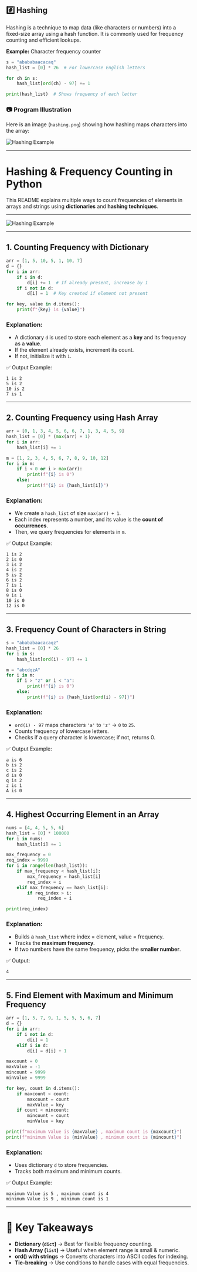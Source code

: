 
## #️⃣ Hashing

Hashing is a technique to map data (like characters or numbers) into a fixed-size array using a hash function. It is commonly used for frequency counting and efficient lookups.

**Example:** Character frequency counter

```python
s = "abababaacacaq"
hash_list = [0] * 26  # For lowercase English letters

for ch in s:
    hash_list[ord(ch) - 97] += 1

print(hash_list)  # Shows frequency of each letter
```

### 📷 Program Illustration

Here is an image (`hashing.png`) showing how hashing maps characters into the array:

![Hashing Example](./hashing.png)

---

# Hashing & Frequency Counting in Python

This README explains multiple ways to count frequencies of elements in arrays and strings using **dictionaries** and **hashing techniques**.

---

![Hashing Example](./hashing.png)

---

## 1. Counting Frequency with Dictionary

```python
arr = [1, 5, 10, 5, 1, 10, 7]
d = {}
for i in arr:
    if i in d:
        d[i] += 1  # If already present, increase by 1
    if i not in d:
        d[i] = 1  # Key created if element not present

for key, value in d.items():
    print(f"{key} is {value}")
```

### Explanation:

* A dictionary `d` is used to store each element as a **key** and its frequency as a **value**.
* If the element already exists, increment its count.
* If not, initialize it with `1`.

✅ Output Example:

```
1 is 2
5 is 2
10 is 2
7 is 1
```

---

## 2. Counting Frequency using Hash Array

```python
arr = [0, 1, 3, 4, 5, 6, 6, 7, 1, 3, 4, 5, 9]
hash_list = [0] * (max(arr) + 1)
for i in arr:
    hash_list[i] += 1

m = [1, 2, 3, 4, 5, 6, 7, 8, 9, 10, 12]
for i in m:
    if i < 0 or i > max(arr):
        print(f"{i} is 0")
    else:
        print(f"{i} is {hash_list[i]}")
```

### Explanation:

* We create a `hash_list` of size `max(arr) + 1`.
* Each index represents a number, and its value is the **count of occurrences**.
* Then, we query frequencies for elements in `m`.

✅ Output Example:

```
1 is 2
2 is 0
3 is 2
4 is 2
5 is 2
6 is 2
7 is 1
8 is 0
9 is 1
10 is 0
12 is 0
```

---

## 3. Frequency Count of Characters in String

```python
s = "abababaacacaqz"
hash_list = [0] * 26
for i in s:
    hash_list[ord(i) - 97] += 1

m = "abcdqzA"
for i in m:
    if i > "z" or i < "a":
        print(f"{i} is 0")
    else:
        print(f"{i} is {hash_list[ord(i) - 97]}")
```

### Explanation:

* `ord(i) - 97` maps characters `'a'` to `'z'` → `0` to `25`.
* Counts frequency of lowercase letters.
* Checks if a query character is lowercase; if not, returns 0.

✅ Output Example:

```
a is 6
b is 2
c is 2
d is 0
q is 2
z is 1
A is 0
```

---

## 4. Highest Occurring Element in an Array

```python
nums = [4, 4, 5, 5, 6]
hash_list = [0] * 100000
for i in nums:
    hash_list[i] += 1

max_frequency = 0
req_index = 9999
for i in range(len(hash_list)):
    if max_frequency < hash_list[i]:
        max_frequency = hash_list[i]
        req_index = i
    elif max_frequency == hash_list[i]:
        if req_index > i:
            req_index = i

print(req_index)
```

### Explanation:

* Builds a `hash_list` where index = element, value = frequency.
* Tracks the **maximum frequency**.
* If two numbers have the same frequency, picks the **smaller number**.

✅ Output:

```
4
```

---

## 5. Find Element with Maximum and Minimum Frequency

```python
arr = [1, 5, 7, 9, 1, 5, 5, 5, 6, 7]
d = {}
for i in arr:
    if i not in d:
        d[i] = 1
    elif i in d:
        d[i] = d[i] + 1

maxcount = 0
maxValue = -1
mincount = 9999
minValue = 9999

for key, count in d.items():
    if maxcount < count:
        maxcount = count
        maxValue = key
    if count < mincount:
        mincount = count
        minValue = key

print(f"maximum Value is {maxValue} , maximum count is {maxcount}")
print(f"minimum Value is {minValue} , minimum count is {mincount}")
```

### Explanation:

* Uses dictionary `d` to store frequencies.
* Tracks both maximum and minimum counts.

✅ Output Example:

```
maximum Value is 5 , maximum count is 4
minimum Value is 9 , minimum count is 1
```

---

# 📌 Key Takeaways

* **Dictionary (`dict`)** → Best for flexible frequency counting.
* **Hash Array (`list`)** → Useful when element range is small & numeric.
* **ord() with strings** → Converts characters into ASCII codes for indexing.
* **Tie-breaking** → Use conditions to handle cases with equal frequencies.

